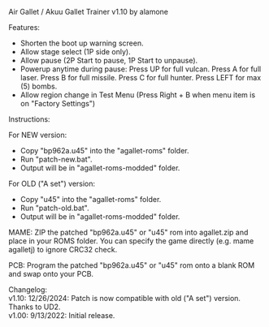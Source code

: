 Air Gallet / Akuu Gallet Trainer v1.10 by alamone

Features:
- Shorten the boot up warning screen.
- Allow stage select (1P side only).
- Allow pause (2P Start to pause, 1P Start to unpause).
- Powerup anytime during pause:
  Press UP for full vulcan.
  Press A for full laser.
  Press B for full missile.
  Press C for full hunter.
  Press LEFT for max (5) bombs.
- Allow region change in Test Menu (Press Right + B when menu item is on "Factory Settings")

Instructions:

For NEW version:
- Copy "bp962a.u45" into the "agallet-roms" folder.
- Run "patch-new.bat".
- Output will be in "agallet-roms-modded" folder.

For OLD ("A set") version:
- Copy "u45" into the "agallet-roms" folder.
- Run "patch-old.bat".
- Output will be in "agallet-roms-modded" folder.

MAME: ZIP the patched "bp962a.u45" or "u45" rom into agallet.zip and place in your ROMS folder.
      You can specify the game directly (e.g. mame agalletj) to ignore CRC32 check.

PCB: Program the patched "bp962a.u45" or "u45" rom onto a blank ROM and swap onto your PCB.

Changelog: <br />
v1.10: 12/26/2024: Patch is now compatible with old ("A set") version.  Thanks to UD2. <br />
v1.00: 9/13/2022: Initial release. <br />
